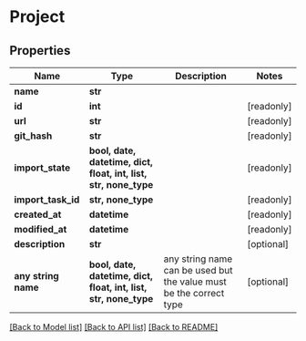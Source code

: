 # Project


## Properties
Name | Type | Description | Notes
------------ | ------------- | ------------- | -------------
**name** | **str** |  | 
**id** | **int** |  | [readonly] 
**url** | **str** |  | [readonly] 
**git_hash** | **str** |  | [readonly] 
**import_state** | **bool, date, datetime, dict, float, int, list, str, none_type** |  | [readonly] 
**import_task_id** | **str, none_type** |  | [readonly] 
**created_at** | **datetime** |  | [readonly] 
**modified_at** | **datetime** |  | [readonly] 
**description** | **str** |  | [optional] 
**any string name** | **bool, date, datetime, dict, float, int, list, str, none_type** | any string name can be used but the value must be the correct type | [optional]

[[Back to Model list]](../README.md#documentation-for-models) [[Back to API list]](../README.md#documentation-for-api-endpoints) [[Back to README]](../README.md)


